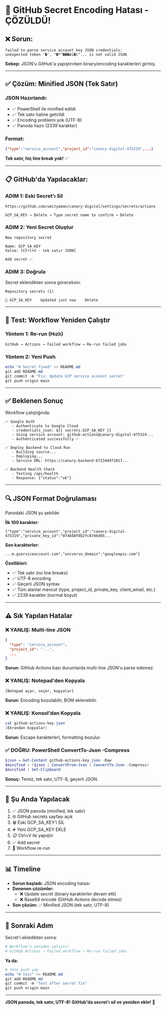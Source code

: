 # 🔧 GitHub Secret Encoding Hatası - ÇÖZÜLDÜ!

## ❌ Sorun:
```
failed to parse service account key JSON credentials: 
unexpected token '�', "�*^���ǿi�("... is not valid JSON
```

**Sebep:** JSON'u GitHub'a yapıştırırken binary/encoding karakterleri girmiş.

---

## ✅ Çözüm: Minified JSON (Tek Satır)

### JSON Hazırlandı:
- ✅ PowerShell ile minified edildi
- ✅ Tek satır haline getirildi  
- ✅ Encoding problemi yok (UTF-8)
- ✅ Panoda hazır (2339 karakter)

### Format:
```json
{"type":"service_account","project_id":"canary-digital-475319",...}
```

**Tek satır, hiç line break yok!** ✅

---

## 📋 GitHub'da Yapılacaklar:

### ADIM 1: Eski Secret'ı Sil
```
https://github.com/umityaman/canary-digital/settings/secrets/actions

GCP_SA_KEY → Delete → Type secret name to confirm → Delete
```

### ADIM 2: Yeni Secret Oluştur
```
New repository secret

Name: GCP_SA_KEY
Value: [Ctrl+V - tek satır JSON]

Add secret ✅
```

### ADIM 3: Doğrula
Secret eklendikten sonra göreceksin:
```
Repository secrets (1)

🔑 GCP_SA_KEY    Updated just now    Delete
```

---

## 🧪 Test: Workflow Yeniden Çalıştır

### Yöntem 1: Re-run (Hızlı)
```
GitHub → Actions → Failed workflow → Re-run failed jobs
```

### Yöntem 2: Yeni Push
```powershell
echo "# Secret fixed" >> README.md
git add README.md
git commit -m "Fix: Update GCP service account secret"
git push origin main
```

---

## ✅ Beklenen Sonuç

Workflow çalıştığında:

```
✅ Google Auth
   - Authenticate to Google Cloud
   - credentials_json: ${{ secrets.GCP_SA_KEY }}
   - Using service account: github-actions@canary-digital-475319...
   - Authenticated successfully ✅

✅ Deploy Backend to Cloud Run
   - Building source...
   - Deploying...
   - Service URL: https://canary-backend-672344972017...
   
✅ Backend Health Check
   - Testing /api/health
   - Response: {"status":"ok"}
```

---

## 🔍 JSON Format Doğrulaması

Panodaki JSON şu şekilde:

**İlk 100 karakter:**
```
{"type":"service_account","project_id":"canary-digital-475319","private_key_id":"074848f8b2fc8746d05...
```

**Son karakterler:**
```
...m.gserviceaccount.com","universe_domain":"googleapis.com"}
```

**Özellikleri:**
- ✅ Tek satır (no line breaks)
- ✅ UTF-8 encoding
- ✅ Geçerli JSON syntax
- ✅ Tüm alanlar mevcut (type, project_id, private_key, client_email, etc.)
- ✅ 2339 karakter (normal boyut)

---

## ⚠️ Sık Yapılan Hatalar

### ❌ YANLIŞ: Multi-line JSON
```json
{
  "type": "service_account",
  "project_id": "...",
  ...
}
```
**Sorun:** GitHub Actions bazı durumlarda multi-line JSON'u parse edemez.

### ❌ YANLIŞ: Notepad'den Kopyala
```
[Notepad açar, seçer, kopyalar]
```
**Sorun:** Encoding bozulabilir, BOM eklenebilir.

### ❌ YANLIŞ: Konsol'dan Kopyala
```powershell
cat github-actions-key.json
[Ekrandan kopyalar]
```
**Sorun:** Escape karakterleri, formatting bozulur.

### ✅ DOĞRU: PowerShell ConvertTo-Json -Compress
```powershell
$json = Get-Content github-actions-key.json -Raw
$minified = ($json | ConvertFrom-Json | ConvertTo-Json -Compress)
$minified | Set-Clipboard
```
**Sonuç:** Temiz, tek satır, UTF-8, geçerli JSON.

---

## 🎯 Şu Anda Yapılacak

1. ✅ JSON panoda (minified, tek satır)
2. 🌐 GitHub secrets sayfası açık
3. 🗑️ Eski GCP_SA_KEY'i SİL
4. ➕ Yeni GCP_SA_KEY EKLE
5. 📋 Ctrl+V ile yapıştır
6. ✅ Add secret
7. 🔄 Workflow re-run

---

## 📊 Timeline

- **Sorun başladı:** JSON encoding hatası
- **Denenen çözümler:** 
  - ❌ Update secret (binary karakterler devam etti)
  - ❌ Base64 encode (GitHub Actions decode etmez)
- **Son çözüm:** ✅ Minified JSON (tek satır, UTF-8)

---

## 🚀 Sonraki Adım

Secret'ı ekledikten sonra:

```powershell
# Workflow'u yeniden çalıştır
# GitHub Actions → Failed workflow → Re-run failed jobs
```

**Ya da:**

```powershell
# Yeni push yap
echo "# Test" >> README.md
git add README.md
git commit -m "Test after secret fix"
git push origin main
```

---

**JSON panoda, tek satır, UTF-8!** 
**GitHub'da secret'ı sil ve yeniden ekle!** 🔑
